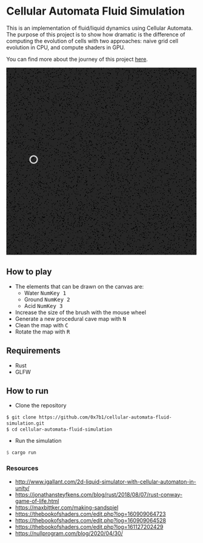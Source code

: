 # Cellular Automata Fluid Simulation

This is an implementation of fluid/liquid dynamics using Cellular Automata.
The purpose of this project is to show how dramatic is the difference of computing the evolution of cells with two approaches:
naive grid cell evolution in CPU, and compute shaders in GPU.

You can find more about the journey of this project [here](https://courses.cs.ut.ee/2020/cg-pro/spring/Main/Project-AutomataSandbox).

![Screenshot](benches/gpu_sim_1.gif)

## How to play

- The elements that can be drawn on the canvas are:
  - Water <kbd>NumKey 1</kbd>
  - Ground <kbd>NumKey 2</kbd>
  - Acid <kbd>NumKey 3</kbd>
- Increase the size of the brush with the mouse wheel 
- Generate a new procedural cave map with <kbd>N</kbd>
- Clean the map with <kbd>C</kbd>
- Rotate the map with <kbd>R</kbd>

## Requirements

- Rust
- GLFW

## How to run

- Clone the repository

```shell script
$ git clone https://github.com/0x7b1/cellular-automata-fluid-simulation.git
$ cd cellular-automata-fluid-simulation
```

- Run the simulation

```rust
$ cargo run
```

### Resources

- http://www.jgallant.com/2d-liquid-simulator-with-cellular-automaton-in-unity/
- https://jonathansteyfkens.com/blog/rust/2018/08/07/rust-conway-game-of-life.html
- https://maxbittker.com/making-sandspiel
- https://thebookofshaders.com/edit.php?log=160909064723
- https://thebookofshaders.com/edit.php?log=160909064528
- https://thebookofshaders.com/edit.php?log=161127202429
- https://nullprogram.com/blog/2020/04/30/
